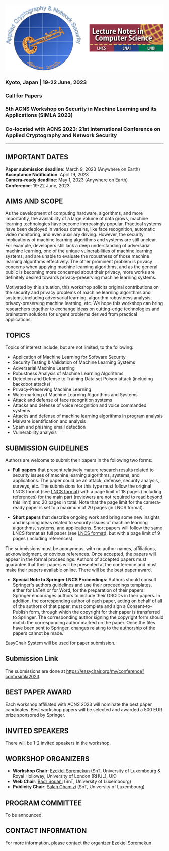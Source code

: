 <!-- # Security in Machine Learning and its Applications (SiMLA 2022) -->

<!-- <img class="profile-picture" src="sherlock.jpg"> -->
<!-- ![](images/simla-logo.png =130x) -->
<img src="images/simla-logo.png"/>

### Kyoto, Japan | 19-22 June, 2023

### Call for Papers

### 5th ACNS Workshop on Security in Machine Learning and its Applications (SiMLA 2023)

### Co-located with ACNS 2023: 21st International Conference on Applied Cryptography and Network Security

---

## IMPORTANT DATES

**Paper submission deadline**: March 9, 2023 (Anywhere on Earth)   
**Acceptance Notification**: April 19, 2023   
**Camera-ready deadline**: May 1, 2023 (Anywhere on Earth)   
**Conference**: 19-22 June, 2023   

## AIMS AND SCOPE

As the development of computing hardware, algorithms, and more importantly, the availability of a large volume of data grows, machine learning technologies have become increasingly popular. Practical systems have been deployed in various domains, like face recognition, automatic video monitoring, and even auxiliary driving. However, the security implications of machine learning algorithms and systems are still unclear. For example, developers still lack a deep understanding of adversarial machine learning, one of the unique vulnerabilities of machine learning systems, and are unable to evaluate the robustness of those machine learning algorithms effectively. The other prominent problem is privacy concerns when applying machine learning algorithms, and as the general public is becoming more concerned about their privacy, more works are definitely desired towards privacy-preserving machine learning systems.

Motivated by this situation, this workshop solicits original contributions on the security and privacy problems of machine learning algorithms and systems, including adversarial learning, algorithm robustness analysis, privacy-preserving machine learning, etc. We hope this workshop can bring researchers together to exchange ideas on cutting-edge technologies and brainstorm solutions for urgent problems derived from practical applications.

## TOPICS

Topics of interest include, but are not limited, to the following:  

- Application of Machine Learning for Software Security  
- Security Testing & Validation of Machine Learning Systems  
- Adversarial Machine Learning  
- Robustness Analysis of Machine Learning Algorithms  
- Detection and Defense to Training Data set Poison attack (including backdoor attacks)  
- Privacy-Preserving Machine Learning  
- Watermarking of Machine Learning Algorithms and Systems  
- Attack and defense of face recognition systems  
- Attacks and defense of voice recognition and voice commanded systems  
- Attacks and defense of machine learning algorithms in program analysis  
- Malware identification and analysis  
- Spam and phishing email detection  
- Vulnerability analysis  

## SUBMISSION GUIDELINES

Authors are welcome to submit their papers in the following two forms:

- **Full papers** that present relatively mature research results related to security issues of machine learning algorithms, systems, and applications. The paper could be an attack, defense, security analysis, surveys, etc. The submissions for this type must follow the original LNCS format (see [LNCS format](https://www.springer.com/gp/computer-science/lncs)) with a page limit of 18 pages (including references) for the main part (reviewers are not required to read beyond this limit) and 20 pages in total.  Note that the page limit for the camera-ready paper is set to a maximum of 20 pages (in LNCS format).

- **Short papers** that describe ongoing work and bring some new insights and inspiring ideas related to security issues of machine learning algorithms, systems, and applications. Short papers will follow the same LNCS format as full paper (see [LNCS format](https://www.springer.com/gp/computer-science/lncs)), but with a page limit of 9 pages (including references).

The submissions must be anonymous, with no author names, affiliations, acknowledgment, or obvious references. Once accepted, the papers will appear in the formal proceedings. Authors of accepted papers must guarantee that their papers will be presented at the conference and must make their papers available online. There will be the best paper award.

- **Special Note to Springer LNCS Proceedings**: Authors should consult Springer's authors guidelines and use their proceedings templates, either for LaTeX or for Word, for the preparation of their papers. Springer encourages authors to include their ORCIDs in their papers. In addition, the corresponding author of each paper, acting on behalf of all of the authors of that paper, must complete and sign a Consent-to-Publish form, through which the copyright for their paper is transferred to Springer. The corresponding author signing the copyright form should match the corresponding author marked on the paper. Once the files have been sent to Springer, changes relating to the authorship of the papers cannot be made.

EasyChair System will be used for paper submission.


## Submission Link

The submissions are done at https://easychair.org/my/conference?conf=simla2023.


## BEST PAPER AWARD

Each workshop affiliated with ACNS 2023 will nominate the best paper candidates. Best workshop papers will be selected and awarded a 500 EUR prize sponsored by Springer.



## INVITED SPEAKERS

There will be 1-2 invited speakers in the workshop.


## WORKSHOP ORGANIZERS 

- **Workshop Chair**: [Ezekiel Soremekun](https://ezekiel-soremekun.github.io/) (SnT, University of Luxembourg & Royal Holloway, University of London (RHUL), UK)  
- **Web Chair**: [Badr Souani](https://wwwen.uni.lu/recherche/fstm/dcs/members/badr_souani) (SnT, University of Luxembourg)    
- **Publicity Chair**: [Salah Ghamizi](https://wwwen.uni.lu/snt/people/salah_ghamizi) (SnT, University of Luxembourg)      

## PROGRAM COMMITTEE

To be announced.


## CONTACT INFORMATION

For more information, please contact the organizer [Ezekiel Soremekun](mailto:ezekiel.soremekun@uni.lu)

